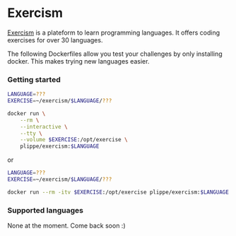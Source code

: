 # Exercism

[Exercism](http://exercism.io/) is a plateform to learn programming languages.
It offers coding exercises for over 30 languages.

The following Dockerfiles allow you test your challenges by only installing
docker. This makes trying new languages easier.

### Getting started
```bash
LANGUAGE=???
EXERCISE=~/exercism/$LANGUAGE/???

docker run \
    --rm \
    --interactive \
    --tty \
    --volume $EXERCISE:/opt/exercise \
    plippe/exercism:$LANGUAGE
```

or

```bash
LANGUAGE=???
EXERCISE=~/exercism/$LANGUAGE/???

docker run --rm -itv $EXERCISE:/opt/exercise plippe/exercism:$LANGUAGE
```

### Supported languages
None at the moment. Come back soon :)
